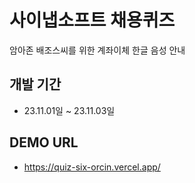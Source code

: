 # 사이냅소프트 채용퀴즈
암아존 배조스씨를 위한 계좌이체 한글 음성 안내

## 개발 기간
* 23.11.01일 ~ 23.11.03일

## DEMO URL
* https://quiz-six-orcin.vercel.app/
